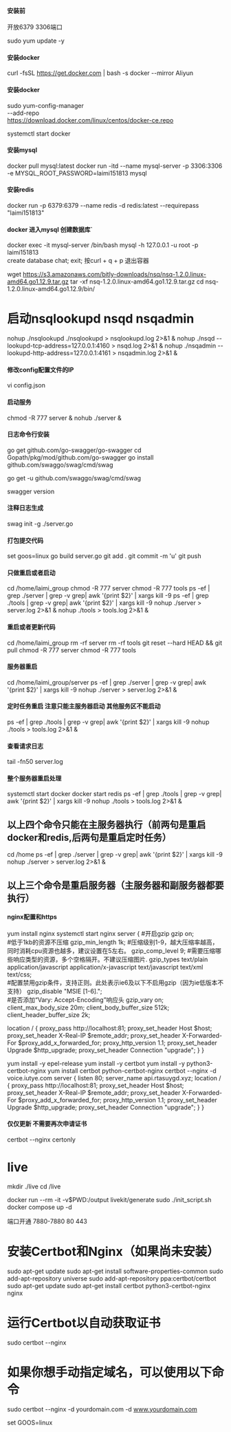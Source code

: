 #### 安装前
开放6379  3306端口

sudo yum update -y

#### 安装docker
curl -fsSL https://get.docker.com | bash -s docker --mirror Aliyun

#### 安装docker
sudo yum-config-manager \
--add-repo \
https://download.docker.com/linux/centos/docker-ce.repo


systemctl start docker

#### 安装mysql
docker pull mysql:latest
docker run -itd --name mysql-server -p 3306:3306 -e MYSQL_ROOT_PASSWORD=laimi151813 mysql

#### 安装redis
docker run -p 6379:6379 --name redis -d redis:latest --requirepass "laimi151813"

#### docker 进入mysql 创建数据库`
docker exec -it mysql-server /bin/bash
mysql -h 127.0.0.1 -u root -p
laimi151813   
create database chat;
exit;
按curl + q + p  退出容器



wget https://s3.amazonaws.com/bitly-downloads/nsq/nsq-1.2.0.linux-amd64.go1.12.9.tar.gz
tar -xf nsq-1.2.0.linux-amd64.go1.12.9.tar.gz
cd nsq-1.2.0.linux-amd64.go1.12.9/bin/


# 启动nsqlookupd  nsqd nsqadmin
nohup ./nsqlookupd ./nsqlookupd > nsqlookupd.log 2>&1 &
nohup ./nsqd --lookupd-tcp-address=127.0.0.1:4160  > nsqd.log 2>&1 &
nohup ./nsqadmin --lookupd-http-address=127.0.0.1:4161  > nsqadmin.log 2>&1 &
 

#### 修改config配置文件的IP
vi config.json

#### 启动服务
chmod -R 777 server & nohub ./server &

#### 日志命令行安装
go get github.com/go-swagger/go-swagger
cd Gopath/pkg/mod/github.com/go-swagger
go install github.com/swaggo/swag/cmd/swag

go get -u github.com/swaggo/swag/cmd/swag

swagger version


#### 注释日志生成
swag init -g ./server.go

#### 打包提交代码
set goos=linux
go build server.go
git add .
git commit -m 'u'
git push

#### 只做重启或者启动
cd /home/laimi_group
chmod -R 777 server
chmod -R 777 tools
ps -ef | grep ./server | grep -v grep| awk '{print $2}' | xargs kill -9
ps -ef | grep ./tools | grep -v grep| awk '{print $2}' | xargs kill -9
nohup ./server > server.log 2>&1 &
nohup ./tools > tools.log 2>&1 &

#### 重启或者更新代码
cd /home/laimi_group
rm -rf server
rm -rf tools
git reset --hard HEAD && git pull
chmod -R 777 server
chmod -R 777 tools

#### 服务器重启
cd /home/laimi_group/server
ps -ef | grep ./server | grep -v grep| awk '{print $2}' | xargs kill -9
nohup ./server > server.log 2>&1 &

#### 定时任务重启 注意只能主服务器启动 其他服务区不能启动
ps -ef | grep ./tools | grep -v grep| awk '{print $2}' | xargs kill -9
nohup ./tools > tools.log 2>&1 &

#### 查看请求日志
tail -fn50 server.log


#### 整个服务器重启处理
systemctl start docker
docker start redis
ps -ef | grep ./tools | grep -v grep| awk '{print $2}' | xargs kill -9
nohup ./tools > tools.log 2>&1 &
## 以上四个命令只能在主服务器执行（前两句是重启docker和redis,后两句是重启定时任务）
cd /home
ps -ef | grep ./server | grep -v grep| awk '{print $2}' | xargs kill -9
nohup ./server > server.log 2>&1 &
## 以上三个命令是重启服务器（主服务器和副服务器都要执行）


#### nginx配置和https
yum install nginx
systemctl start nginx
server {
    #开启gzip
    gzip  on;  
    #低于1kb的资源不压缩
    gzip_min_length 1k;
    #压缩级别1-9，越大压缩率越高，同时消耗cpu资源也越多，建议设置在5左右。
    gzip_comp_level 9;
    #需要压缩哪些响应类型的资源，多个空格隔开。不建议压缩图片.
    gzip_types text/plain application/javascript application/x-javascript text/javascript text/xml text/css;  
    #配置禁用gzip条件，支持正则。此处表示ie6及以下不启用gzip（因为ie低版本不支持）
    gzip_disable "MSIE [1-6]\.";  
    #是否添加“Vary: Accept-Encoding”响应头
    gzip_vary on;
    client_max_body_size 20m;
    client_body_buffer_size 512k;
    client_header_buffer_size 2k;

   location / {
        proxy_pass http://localhost:81;
        proxy_set_header Host $host;
        proxy_set_header X-Real-IP $remote_addr;
        proxy_set_header X-Forwarded-For $proxy_add_x_forwarded_for;
        proxy_http_version 1.1;
        proxy_set_header Upgrade $http_upgrade;
        proxy_set_header Connection "upgrade";
   }
}



yum install -y epel-release
yum install -y certbot
yum install -y python3-certbot-nginx
yum install certbot python-certbot-nginx
certbot --nginx -d voice.iutye.com
server {
    listen 80;
    server_name api.rtasuygd.xyz;
    location / {
        proxy_pass http://localhost:81;
        proxy_set_header Host $host;
        proxy_set_header X-Real-IP $remote_addr;
        proxy_set_header X-Forwarded-For $proxy_add_x_forwarded_for;
        proxy_http_version 1.1;
        proxy_set_header Upgrade $http_upgrade;
        proxy_set_header Connection "upgrade";
    }
}


#### 仅仅更新 不需要再次申请证书
certbot --nginx  certonly

# live
mkdir ./live
cd /live

docker run --rm -it -v$PWD:/output livekit/generate
sudo ./init_script.sh
docker compose up -d

端口开通 7880-7880 80 443








# 安装Certbot和Nginx（如果尚未安装）
sudo apt-get update
sudo apt-get install software-properties-common
sudo add-apt-repository universe
sudo add-apt-repository ppa:certbot/certbot
sudo apt-get update
sudo apt-get install certbot python3-certbot-nginx nginx

# 运行Certbot以自动获取证书
sudo certbot --nginx

# 如果你想手动指定域名，可以使用以下命令
sudo certbot --nginx -d yourdomain.com -d www.yourdomain.com


set GOOS=linux